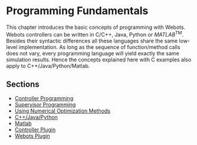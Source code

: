 # Programming Fundamentals

This chapter introduces the basic concepts of programming with Webots. Webots
controllers can be written in C/C++, Java, Python or *MATLAB*<sup>TM</sup>.
Besides their syntactic differences all these languages share the same low-level
implementation. As long as the sequence of function/method calls does not vary,
every programming language will yield exactly the same simulation results. Hence
the concepts explained here with C examples also apply to
C++/Java/Python/Matlab.

## Sections
- [Controller Programming](controller-programming.md)
- [Supervisor Programming](supervisor-programming.md)
- [Using Numerical Optimization Methods](using-numerical-optimization-methods.md)
- [C++/Java/Python](cpp-java-python.md)
- [Matlab](matlab.md)
- [Controller Plugin](controller-plugin.md)
- [Webots Plugin](webots-plugin.md)
